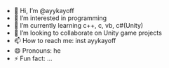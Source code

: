 - 👋 Hi, I’m @ayykayoff
- 👀 I’m interested in programming
- 🌱 I’m currently learning c++, c, vb, c#(Unity)
- 💞️ I’m looking to collaborate on Unity game projects
- 📫 How to reach me: inst ayykayoff
- 😄 Pronouns: he
- ⚡ Fun fact: ...

<!---
ayykayoff/ayykayoff is a ✨ special ✨ repository because its `README.md` (this file) appears on your GitHub profile.
You can click the Preview link to take a look at your changes.
--->
